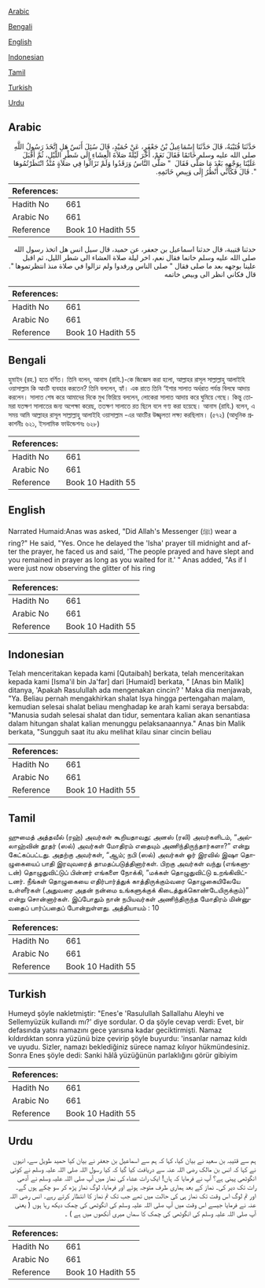 [Arabic](#arabic)

[Bengali](#bengali)

[English](#english)

[Indonesian](#indonesian)

[Tamil](#tamil)

[Turkish](#turkish)

[Urdu](#urdu)

## Arabic


<div dir="rtl" lang="ar" style={{fontSize:'larger',backgroundColor:'#f8f9fa',padding:20}}>
حَدَّثَنَا قُتَيْبَةُ، قَالَ حَدَّثَنَا إِسْمَاعِيلُ بْنُ جَعْفَرٍ، عَنْ حُمَيْدٍ، قَالَ سُئِلَ أَنَسٌ هَلِ اتَّخَذَ رَسُولُ اللَّهِ صلى الله عليه وسلم خَاتَمًا فَقَالَ نَعَمْ، أَخَّرَ لَيْلَةً صَلاَةَ الْعِشَاءِ إِلَى شَطْرِ اللَّيْلِ، ثُمَّ أَقْبَلَ عَلَيْنَا بِوَجْهِهِ بَعْدَ مَا صَلَّى فَقَالَ ‏ "‏ صَلَّى النَّاسُ وَرَقَدُوا وَلَمْ تَزَالُوا فِي صَلاَةٍ مُنْذُ انْتَظَرْتُمُوهَا ‏"‏‏.‏ قَالَ فَكَأَنِّي أَنْظُرُ إِلَى وَبِيصِ خَاتَمِهِ‏.‏
</div>
<div style={{backgroundColor:'#f8f9fa',padding:20, marginBottom: 10}}><table> <thead> <tr> <th>References:</th> <th></th> </tr> </thead> <tbody><tr><td>Hadith No</td><td>661</td></tr><tr><td>Arabic No</td><td>661</td></tr><tr><td>Reference</td><td>Book 10 Hadith 55</td></tr></tbody></table></div>


<div dir="rtl" lang="ar" style={{fontSize:'larger',backgroundColor:'#f8f9fa',padding:20}}>
حدثنا قتيبة، قال حدثنا اسماعيل بن جعفر، عن حميد، قال سيل انس هل اتخذ رسول الله صلى الله عليه وسلم خاتما فقال نعم، اخر ليلة صلاة العشاء الى شطر الليل، ثم اقبل علينا بوجهه بعد ما صلى فقال " صلى الناس ورقدوا ولم تزالوا في صلاة منذ انتظرتموها ". قال فكاني انظر الى وبيص خاتمه
</div>
<div style={{backgroundColor:'#f8f9fa',padding:20, marginBottom: 10}}><table> <thead> <tr> <th>References:</th> <th></th> </tr> </thead> <tbody><tr><td>Hadith No</td><td>661</td></tr><tr><td>Arabic No</td><td>661</td></tr><tr><td>Reference</td><td>Book 10 Hadith 55</td></tr></tbody></table></div>

## Bengali


<div dir="ltr" lang="bn" style={{fontSize:'larger',backgroundColor:'#f8f9fa',padding:20}}>
হুমাইদ (রহ.) হতে বর্ণিত। তিনি বলেন, আনাস (রাযি.)-কে জিজ্ঞেস করা হলো, আল্লাহর রাসূল সাল্লাল্লাহু আলাইহি ওয়াসাল্লাম কি আংটি ব্যবহার করতেন? তিনি বললেন, হ্যাঁ। এক রাতে তিনি ‘ইশার সালাত অর্ধরাত পর্যন্ত বিলম্বে আদায় করলেন। সালাত শেষ করে আমাদের দিকে মুখ ফিরিয়ে বললেন, লোকেরা সালাত আদায় করে ঘুমিয়ে গেছে। কিন্তু তোমরা যতক্ষণ সালাতের জন্য অপেক্ষা করেছ, ততক্ষণ সালাতে রত ছিলে বলে গণ্য করা হয়েছে। আনাস (রাযি.) বলেন, এ সময় আমি আল্লাহর রাসূল সাল্লাল্লাহু আলাইহি ওয়াসাল্লাম -এর আংটির উজ্জ্বলতা লক্ষ্য করছিলাম। (৫৭২) (আধুনিক প্রকাশনীঃ ৬২১, ইসলামিক ফাউন্ডেশনঃ ৬২৮)
</div>
<div style={{backgroundColor:'#f8f9fa',padding:20, marginBottom: 10}}><table> <thead> <tr> <th>References:</th> <th></th> </tr> </thead> <tbody><tr><td>Hadith No</td><td>661</td></tr><tr><td>Arabic No</td><td>661</td></tr><tr><td>Reference</td><td>Book 10 Hadith 55</td></tr></tbody></table></div>

## English


<div dir="ltr" lang="en" style={{fontSize:'larger',backgroundColor:'#f8f9fa',padding:20}}>
Narrated Humaid:Anas was asked, "Did Allah's Messenger (ﷺ) wear a ring?" He said, "Yes. Once he delayed the 'Isha' prayer till midnight and after the prayer, he faced us and said, 'The people prayed and have slept and you remained in prayer as long as you waited for it.' " Anas added, "As if I were just now observing the glitter of his ring
</div>
<div style={{backgroundColor:'#f8f9fa',padding:20, marginBottom: 10}}><table> <thead> <tr> <th>References:</th> <th></th> </tr> </thead> <tbody><tr><td>Hadith No</td><td>661</td></tr><tr><td>Arabic No</td><td>661</td></tr><tr><td>Reference</td><td>Book 10 Hadith 55</td></tr></tbody></table></div>

## Indonesian


<div dir="ltr" lang="id" style={{fontSize:'larger',backgroundColor:'#f8f9fa',padding:20}}>
Telah menceritakan kepada kami [Qutaibah] berkata, telah menceritakan kepada kami [Isma'il bin Ja'far] dari [Humaid] berkata, " [Anas bin Malik] ditanya, 'Apakah Rasulullah ada mengenakan cincin? ' Maka dia menjawab, "Ya. Beliau pernah mengakhirkan shalat Isya hingga pertengahan malam, kemudian selesai shalat beliau menghadap ke arah kami seraya bersabda: "Manusia sudah selesai shalat dan tidur, sementara kalian akan senantiasa dalam hitungan shalat kalian menunggu pelaksanaannya." Anas bin Malik berkata, "Sungguh saat itu aku melihat kilau sinar cincin beliau
</div>
<div style={{backgroundColor:'#f8f9fa',padding:20, marginBottom: 10}}><table> <thead> <tr> <th>References:</th> <th></th> </tr> </thead> <tbody><tr><td>Hadith No</td><td>661</td></tr><tr><td>Arabic No</td><td>661</td></tr><tr><td>Reference</td><td>Book 10 Hadith 55</td></tr></tbody></table></div>

## Tamil


<div dir="ltr" lang="ta" style={{fontSize:'larger',backgroundColor:'#f8f9fa',padding:20}}>
ஹுமைத் அத்தவீல் (ரஹ்) அவர்கள் கூறியதாவது: அனஸ் (ரலி) அவர்களிடம், “அல்லாஹ்வின் தூதர் (ஸல்) அவர்கள் மோதிரம் எதையும் அணிந்திருந்தார்களா?” என்று கேட்கப்பட்டது. அதற்கு அவர்கள், “ஆம்; நபி (ஸல்) அவர்கள் ஓர் இரவில் இஷா தொழுகையைப் பாதி இரவுவரைத் தாமதப்படுத்தினார்கள். பிறகு அவர்கள் வந்து (எங்களுடன்) தொழுதுவிட்டுப் பின்னர் எங்களை நோக்கி, “மக்கள் தொழுதுவிட்டு உறங்கிவிட்டனர். நீங்கள் தொழுகையை எதிர்பார்த்துக் காத்திருக்கும்வரை தொழுகையிலேயே உள்ளீர்கள் (அதுவரை அதன் நன்மை உங்களுக்குக் கிடைத்துக்கொண்டேயிருக்கும்)” என்று சொன்னார்கள். இப்போதும் நான் நபியவர்கள் அணிந்திருந்த மோதிரம் மின்னுவதைப் பார்ப்பதைப் போன்றுள்ளது. அத்தியாயம் : 10
</div>
<div style={{backgroundColor:'#f8f9fa',padding:20, marginBottom: 10}}><table> <thead> <tr> <th>References:</th> <th></th> </tr> </thead> <tbody><tr><td>Hadith No</td><td>661</td></tr><tr><td>Arabic No</td><td>661</td></tr><tr><td>Reference</td><td>Book 10 Hadith 55</td></tr></tbody></table></div>

## Turkish


<div dir="ltr" lang="tr" style={{fontSize:'larger',backgroundColor:'#f8f9fa',padding:20}}>
Humeyd şöyle nakletmiştir: "Enes'e 'Rasulullah Sallallahu Aleyhi ve Sellemyüzük kullandı mı?' diye sordular. O da şöyle cevap verdi: Evet, bir defasında yatsı namazını gece yarısına kadar geciktirmişti. Namaz kıldırdıktan sonra yüzünü bize çevirip şöyle buyurdu: 'insanlar namaz kıldı ve uyudu. Sizler, namazı beklediğiniz sürece namaz kılıyor hükmündesiniz. Sonra Enes şöyle dedi: Sanki hâlâ yüzüğünün parlaklığını görür gibiyim
</div>
<div style={{backgroundColor:'#f8f9fa',padding:20, marginBottom: 10}}><table> <thead> <tr> <th>References:</th> <th></th> </tr> </thead> <tbody><tr><td>Hadith No</td><td>661</td></tr><tr><td>Arabic No</td><td>661</td></tr><tr><td>Reference</td><td>Book 10 Hadith 55</td></tr></tbody></table></div>

## Urdu


<div dir="rtl" lang="ur" style={{fontSize:'larger',backgroundColor:'#f8f9fa',padding:20}}>
ہم سے قتیبہ بن سعید نے بیان کیا، کہا کہ ہم سے اسماعیل بن جعفر نے بیان کیا حمید طویل سے، انہوں نے کہا کہ انس بن مالک رضی اللہ عنہ سے دریافت کیا گیا کہ کیا رسول اللہ صلی اللہ علیہ وسلم نے کوئی انگوٹھی پہنی ہے؟ آپ نے فرمایا کہ ہاں! ایک رات عشاء کی نماز میں آپ صلی اللہ علیہ وسلم نے آدھی رات تک دیر کی۔ نماز کے بعد ہماری طرف متوجہ ہوئے اور فرمایا، لوگ نماز پڑھ کر سو چکے ہوں گے۔ اور تم لوگ اس وقت تک نماز ہی کی حالت میں تھے جب تک تم نماز کا انتظار کرتے رہے۔ انس رضی اللہ عنہ نے فرمایا جیسے اس وقت میں آپ صلی اللہ علیہ وسلم کی انگوٹھی کی چمک دیکھ رہا ہوں ( یعنی آپ صلی اللہ علیہ وسلم کی انگوٹھی کی چمک کا سماں میری آنکھوں میں ہے ) ۔
</div>
<div style={{backgroundColor:'#f8f9fa',padding:20, marginBottom: 10}}><table> <thead> <tr> <th>References:</th> <th></th> </tr> </thead> <tbody><tr><td>Hadith No</td><td>661</td></tr><tr><td>Arabic No</td><td>661</td></tr><tr><td>Reference</td><td>Book 10 Hadith 55</td></tr></tbody></table></div>